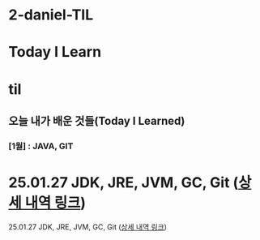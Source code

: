 # 2-daniel-TIL
Today I Learn
=======
# til

## 오늘 내가 배운 것들(Today I Learned)

### [1월] : JAVA, GIT
25.01.27 JDK, JRE, JVM, GC, Git ([상세 내역 링크](https://github.com/kakao-cloud-edu-5/til-template/blob/main/Jan/yyyy-mm-dd))
=======
25.01.27 JDK, JRE, JVM, GC, Git ([상세 내역 링크](https://github.com/kdaehun00/daniel-til/blob/main/Jan/2025-01-27.md))

